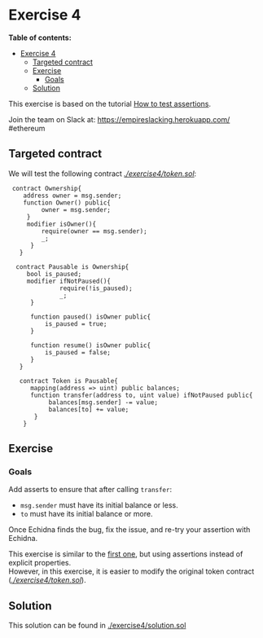# Exercise 4

**Table of contents:**

- [Exercise 4](#exercise-4)
  - [Targeted contract](#targeted-contract)
  - [Exercise](#exercise)
    - [Goals](#goals)
  - [Solution](#solution)

This exercise is based on the tutorial [How to test assertions](../basic/assertion-checking.md).

Join the team on Slack at: https://empireslacking.herokuapp.com/ #ethereum

## Targeted contract

We will test the following contract *[./exercise4/token.sol](./exercise4/token.sol)*:

```Solidity
 contract Ownership{
    address owner = msg.sender;
    function Owner() public{
         owner = msg.sender;
     }
     modifier isOwner(){
         require(owner == msg.sender);
         _;
      }
   }

  contract Pausable is Ownership{
     bool is_paused;
     modifier ifNotPaused(){
              require(!is_paused);
              _;
      }

      function paused() isOwner public{
          is_paused = true;
      }

      function resume() isOwner public{
          is_paused = false;
      }
   }

   contract Token is Pausable{
      mapping(address => uint) public balances;
      function transfer(address to, uint value) ifNotPaused public{
           balances[msg.sender] -= value;
           balances[to] += value;
       }
    }

```

## Exercise

### Goals

Add asserts to ensure that after calling `transfer`:

- `msg.sender` must have its initial balance or less.
- `to` must have its initial balance or more.

Once Echidna finds the bug, fix the issue, and re-try your assertion with Echidna.

This exercise is similar to the [first one](Exercise-1.md), but using assertions instead of explicit properties.  
However, in this exercise, it is easier to modify the original token contract (*[./exercise4/token.sol](./exercise4/token.sol)*).

## Solution

This solution can be found in [./exercise4/solution.sol](./exercise4/solution.sol)
